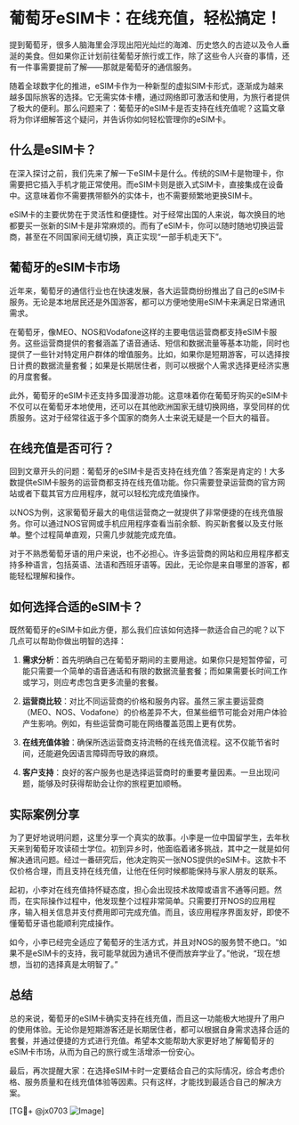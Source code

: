 # 葡萄牙eSIM卡：在线充值，轻松搞定！

提到葡萄牙，很多人脑海里会浮现出阳光灿烂的海滩、历史悠久的古迹以及令人垂涎的美食。但如果你正计划前往葡萄牙旅行或工作，除了这些令人兴奋的事情，还有一件事需要提前了解——那就是葡萄牙的通信服务。

随着全球数字化的推进，eSIM卡作为一种新型的虚拟SIM卡形式，逐渐成为越来越多国际旅客的选择。它无需实体卡槽，通过网络即可激活和使用，为旅行者提供了极大的便利。那么问题来了：葡萄牙的eSIM卡是否支持在线充值呢？这篇文章将为你详细解答这个疑问，并告诉你如何轻松管理你的eSIM卡。

## 什么是eSIM卡？

在深入探讨之前，我们先来了解一下eSIM卡是什么。传统的SIM卡是物理卡，你需要把它插入手机才能正常使用。而eSIM卡则是嵌入式SIM卡，直接集成在设备中。这意味着你不需要携带额外的实体卡，也不需要频繁地更换SIM卡。

eSIM卡的主要优势在于灵活性和便捷性。对于经常出国的人来说，每次换目的地都要买一张新的SIM卡是非常麻烦的。而有了eSIM卡，你可以随时随地切换运营商，甚至在不同国家间无缝切换，真正实现“一部手机走天下”。

## 葡萄牙的eSIM卡市场

近年来，葡萄牙的通信行业也在快速发展，各大运营商纷纷推出了自己的eSIM卡服务。无论是本地居民还是外国游客，都可以方便地使用eSIM卡来满足日常通讯需求。

在葡萄牙，像MEO、NOS和Vodafone这样的主要电信运营商都支持eSIM卡服务。这些运营商提供的套餐涵盖了语音通话、短信和数据流量等基本功能，同时也提供了一些针对特定用户群体的增值服务。比如，如果你是短期游客，可以选择按日计费的数据流量套餐；如果是长期居住者，则可以根据个人需求选择更经济实惠的月度套餐。

此外，葡萄牙的eSIM卡还支持多国漫游功能。这意味着你在葡萄牙购买的eSIM卡不仅可以在葡萄牙本地使用，还可以在其他欧洲国家无缝切换网络，享受同样的优质服务。这对于经常往返于多个国家的商务人士来说无疑是一个巨大的福音。

## 在线充值是否可行？

回到文章开头的问题：葡萄牙的eSIM卡是否支持在线充值？答案是肯定的！大多数提供eSIM卡服务的运营商都支持在线充值功能。你只需要登录运营商的官方网站或者下载其官方应用程序，就可以轻松完成充值操作。

以NOS为例，这家葡萄牙最大的电信运营商之一就提供了非常便捷的在线充值服务。你可以通过NOS官网或手机应用程序查看当前余额、购买新套餐以及支付账单。整个过程简单直观，只需几步就能完成充值。

对于不熟悉葡萄牙语的用户来说，也不必担心。许多运营商的网站和应用程序都支持多种语言，包括英语、法语和西班牙语等。因此，无论你是来自哪里的游客，都能轻松理解和操作。

## 如何选择合适的eSIM卡？

既然葡萄牙的eSIM卡如此方便，那么我们应该如何选择一款适合自己的呢？以下几点可以帮助你做出明智的选择：

1. **需求分析**：首先明确自己在葡萄牙期间的主要用途。如果你只是短暂停留，可能只需要一个简单的语音通话和有限的数据流量套餐；而如果需要长时间工作或学习，则应考虑包含更多流量的套餐。

2. **运营商比较**：对比不同运营商的价格和服务内容。虽然三家主要运营商（MEO、NOS、Vodafone）的价格差异不大，但某些细节可能会对用户体验产生影响。例如，有些运营商可能在网络覆盖范围上更有优势。

3. **在线充值体验**：确保所选运营商支持流畅的在线充值流程。这不仅能节省时间，还能避免因语言障碍而导致的麻烦。

4. **客户支持**：良好的客户服务也是选择运营商时的重要考量因素。一旦出现问题，能够及时获得帮助会让你的旅程更加顺畅。

## 实际案例分享

为了更好地说明问题，这里分享一个真实的故事。小李是一位中国留学生，去年秋天来到葡萄牙攻读硕士学位。初到异乡时，他面临着诸多挑战，其中之一就是如何解决通讯问题。经过一番研究后，他决定购买一张NOS提供的eSIM卡。这款卡不仅价格合理，而且支持在线充值，让他在任何时候都能保持与家人朋友的联系。

起初，小李对在线充值持怀疑态度，担心会出现技术故障或语言不通等问题。然而，在实际操作过程中，他发现整个过程非常简单。只需要打开NOS的应用程序，输入相关信息并支付费用即可完成充值。而且，该应用程序界面友好，即使不懂葡萄牙语也能顺利完成操作。

如今，小李已经完全适应了葡萄牙的生活方式，并且对NOS的服务赞不绝口。“如果不是eSIM卡的支持，我可能早就因为通讯不便而放弃学业了。”他说，“现在想想，当初的选择真是太明智了。”

## 总结

总的来说，葡萄牙的eSIM卡确实支持在线充值，而且这一功能极大地提升了用户的使用体验。无论你是短期游客还是长期居住者，都可以根据自身需求选择合适的套餐，并通过便捷的方式进行充值。希望本文能帮助大家更好地了解葡萄牙的eSIM卡市场，从而为自己的旅行或生活增添一份安心。

最后，再次提醒大家：在选择eSIM卡时一定要结合自己的实际情况，综合考虑价格、服务质量和在线充值体验等因素。只有这样，才能找到最适合自己的解决方案。

[TG💪+ @jx0703 ![Image](https://github.com/user-attachments/assets/dbca1d08-cadb-493c-b0ec-ad6f7a83f270)]